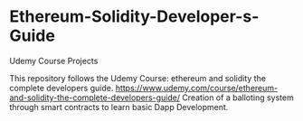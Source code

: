# Ethereum-Solidity-Developer-s-Guide
Udemy Course Projects

This repository follows the Udemy Course: ethereum and solidity the complete developers guide.
https://www.udemy.com/course/ethereum-and-solidity-the-complete-developers-guide/
Creation of a balloting system through smart contracts to learn basic Dapp Development.
